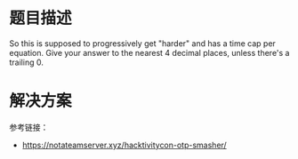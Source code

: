 # 题目描述

So this is supposed to progressively get "harder" and has a time cap per equation. Give your answer to the nearest 4 decimal places, unless there's a trailing 0.

# 解决方案

参考链接：

- https://notateamserver.xyz/hacktivitycon-otp-smasher/